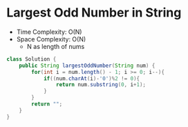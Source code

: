 # Largest Odd Number in String

- Time Complexity: O(N)
- Space Complexity: O(N)
  - N as length of nums

```java
class Solution {
    public String largestOddNumber(String num) {
        for(int i = num.length() - 1; i >= 0; i--){
            if((num.charAt(i)-'0')%2 != 0){
                return num.substring(0, i+1);
            }
        }
        return "";
    }
}
```
